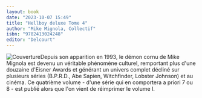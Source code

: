```yaml
---
layout: book
date: "2023-10-07 15:49"
title: "Hellboy deluxe Tome 4"
author: "Mike Mignola, Collectif"
isbn: "9782413024248"
editor: "Delcourt"
---
```

![Couverture](/img/9782413024248.jpg)Depuis son apparition en 1993, le démon cornu de Mike Mignola est devenu un véritable phénomène culturel, remportant plus d'une douzaine d'Eisner Awards et générant un univers complet décliné sur plusieurs séries (B.P.R.D., Abe Sapien, Witchfinder, Lobster Johnson) et au cinéma. Ce quatrième volume - d'une série qui en comportera a priori 7 ou 8 - est publié alors que l'on vient de réimprimer le volume I.
